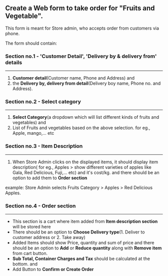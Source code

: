 ## Create a Web form to take order for "Fruits and Vegetable".

This form is meant for Store admin, who accepts order from customers via phone.

The form should contain:

### Section no.1 - 'Customer Detail', 'Delivery by & delivery from' details
---
1.  **Customer detail**(Customer name, Phone and Address) and
1.  the **Delivery by, delivery from detail**(Delivery boy name, Phone no. and Address).

### Section no.2 - Select category
---
1.  **Select Category**(a dropdown which will list different kinds of fruits and vegetables) and
1.  List of Fruits and vegetables based on the above selection. for eg., Apple, mango,... etc

### Section no.3 - Item Description
---
1.  When Store Admin clicks on the displayed items, it should display item description( for eg., Apples > show different varieties of apples like Gala, Red Delicious, Fuji,... etc) and it's cost/kg. and there should be an option to add them to **Order section**

example: Store Admin selects Fruits Category > Apples > Red Delicious Apples.

### Section no.4 - Order section
---
* This section is a cart where item added from **Item description section** will be stored here
* There should be an option to **Choose Delivery type**(1. Deliver to customer address or 2. Take away)
* Added Items should show Price, quantity and sum of price and there should be an option to **Add** or **Reduce quantity** along with **Remove item** from cart button.
* **Sub Total, Container Charges and Tax** should be calculated at the bottom. and
* Add Button to **Confirm or Create Order**